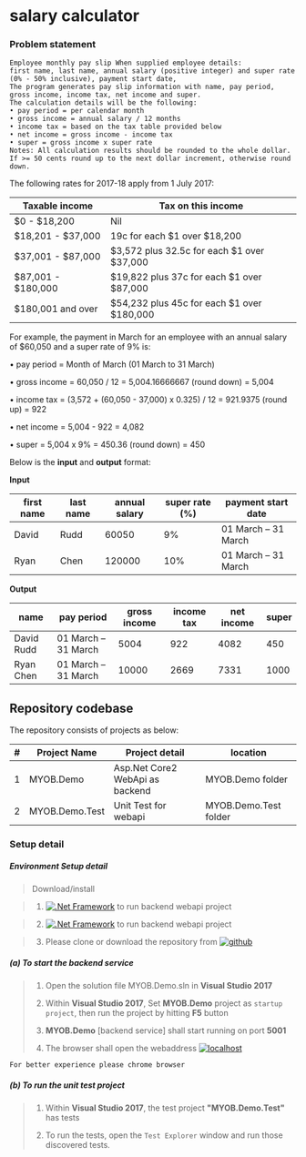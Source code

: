 # salary calculator

### Problem statement

```
Employee monthly pay slip When supplied employee details: 
first name, last name, annual salary (positive integer) and super rate (0% - 50% inclusive), payment start date, 
The program generates pay slip information with name, pay period, gross income, income tax, net income and super. 
The calculation details will be the following: 
• pay period = per calendar month 
• gross income = annual salary / 12 months
• income tax = based on the tax table provided below
• net income = gross income - income tax
• super = gross income x super rate
Notes: All calculation results should be rounded to the whole dollar. 
If >= 50 cents round up to the next dollar increment, otherwise round down.
```
The following rates for 2017-18 apply from 1 July 2017: 
	
| Taxable income | Tax on this income     |
| --- | --- |
| $0 - $18,200 | Nil       |
| $18,201 - $37,000 | 19c for each $1 over $18,200 |
| $37,001 - $87,000 | $3,572 plus 32.5c for each $1 over $37,000 |
| $87,001 - $180,000 | $19,822 plus 37c for each $1 over $87,000 |
| $180,001 and over | $54,232 plus 45c for each $1 over $180,000 |
 
For example, the payment in March for an employee with an annual salary of $60,050 and a super rate of 9% is:


• pay period = Month of March (01 March to 31 March)

• gross income = 60,050 / 12 = 5,004.16666667 (round down) = 5,004 

• income tax = (3,572 + (60,050 - 37,000) x 0.325) / 12 = 921.9375 (round up) = 922

• net income = 5,004 - 922 = 4,082

• super = 5,004 x 9% = 450.36 (round down) = 450

Below is the **input** and **output** format: 
 
**Input**

| first name | last name | annual salary | super rate (%) | payment start date | 
| --- | --- | --- | --- | --- | 
| David | Rudd | 60050 | 9% | 01 March – 31 March |
| Ryan | Chen | 120000 | 10% | 01 March – 31 March |
 
**Output**

| name |  pay period | gross income | income tax | net income|  super | 
| --- | --- | --- | --- | --- | --- |
| David Rudd | 01 March – 31 March | 5004 | 922 | 4082 | 450 |
| Ryan Chen | 01 March – 31 March | 10000 | 2669 | 7331 | 1000 |


## Repository codebase
 
The repository consists of projects as below:


| # |Project Name | Project detail | location|
| ---| ---  | ---           | ---          |
| 1 | MYOB.Demo | Asp.Net Core2 WebApi as backend  |  MYOB.Demo folder |
| 2 | MYOB.Demo.Test | Unit Test for webapi |  MYOB.Demo.Test folder | 


### Setup detail

##### Environment Setup detail

> Download/install   	

>	1.	[![.Net Framework](https://img.shields.io/badge/VisualStudio_2017-blue.svg?style=plastic)](https://visualstudio.microsoft.com/) to run backend webapi project

>	2.	[![.Net Framework](https://img.shields.io/badge/DotNet-2.1_Framework-blue.svg?style=plastic)](https://www.microsoft.com/net/download/dotnet-core/2.1) to run backend webapi project  

>   3. Please clone or download the repository from [![github](https://img.shields.io/badge/git-hub-blue.svg?style=plastic)](https://github.com/AJEETX/myob) 
>   
>   
##### (a) To start the backend service
   
>   1. Open the solution file MYOB.Demo.sln in **Visual Studio 2017**
>
>   2. Within **Visual Studio 2017**, Set **MYOB.Demo** project as `startup project`, then run the project by hitting **F5** button
>   
>   3. **MYOB.Demo** [backend service] shall start running on port **5001**
>   
>   4. The browser shall open the webaddress [![localhost](https://img.shields.io/badge/localhost:5001/-swagger-blue.svg?style=plastic)](http://localhost:5001/swagger) 

```
For better experience please chrome browser
```

##### (b) To run the unit test project

>   1. Within **Visual Studio 2017**, the test project  **"MYOB.Demo.Test"** has tests
>   
>   2. To run the tests, open the `Test Explorer` window and run those discovered tests.

